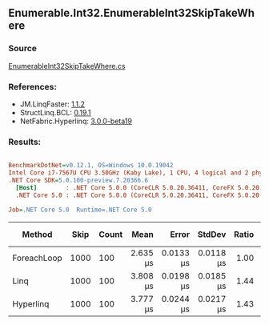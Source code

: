 ﻿## Enumerable.Int32.EnumerableInt32SkipTakeWhere

### Source
[EnumerableInt32SkipTakeWhere.cs](../LinqBenchmarks/Enumerable/Int32/EnumerableInt32SkipTakeWhere.cs)

### References:
- JM.LinqFaster: [1.1.2](https://www.nuget.org/packages/JM.LinqFaster/1.1.2)
- StructLinq.BCL: [0.19.1](https://www.nuget.org/packages/StructLinq.BCL/0.19.1)
- NetFabric.Hyperlinq: [3.0.0-beta19](https://www.nuget.org/packages/NetFabric.Hyperlinq/3.0.0-beta19)

### Results:
``` ini

BenchmarkDotNet=v0.12.1, OS=Windows 10.0.19042
Intel Core i7-7567U CPU 3.50GHz (Kaby Lake), 1 CPU, 4 logical and 2 physical cores
.NET Core SDK=5.0.100-preview.7.20366.6
  [Host]        : .NET Core 5.0.0 (CoreCLR 5.0.20.36411, CoreFX 5.0.20.36411), X64 RyuJIT
  .NET Core 5.0 : .NET Core 5.0.0 (CoreCLR 5.0.20.36411, CoreFX 5.0.20.36411), X64 RyuJIT

Job=.NET Core 5.0  Runtime=.NET Core 5.0  

```
|      Method | Skip | Count |     Mean |     Error |    StdDev | Ratio |  Gen 0 | Gen 1 | Gen 2 | Allocated | CacheMisses/Op | BranchMispredictions/Op |
|------------ |----- |------ |---------:|----------:|----------:|------:|-------:|------:|------:|----------:|---------------:|------------------------:|
| ForeachLoop | 1000 |   100 | 2.635 μs | 0.0133 μs | 0.0118 μs |  1.00 | 0.0191 |     - |     - |      40 B |              1 |                       2 |
|        Linq | 1000 |   100 | 3.808 μs | 0.0198 μs | 0.0185 μs |  1.44 | 0.0992 |     - |     - |     208 B |              3 |                       3 |
|   Hyperlinq | 1000 |   100 | 3.777 μs | 0.0244 μs | 0.0217 μs |  1.43 | 0.0992 |     - |     - |     208 B |              3 |                       3 |
